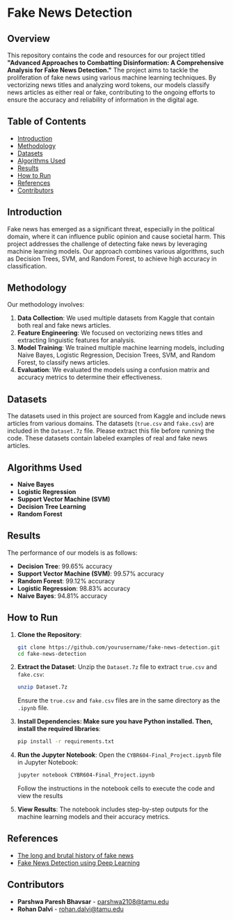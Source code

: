 # Fake News Detection

## Overview

This repository contains the code and resources for our project titled **"Advanced Approaches to Combatting Disinformation: A Comprehensive Analysis for Fake News Detection."** The project aims to tackle the proliferation of fake news using various machine learning techniques. By vectorizing news titles and analyzing word tokens, our models classify news articles as either real or fake, contributing to the ongoing efforts to ensure the accuracy and reliability of information in the digital age.

## Table of Contents

- [Introduction](#introduction)
- [Methodology](#methodology)
- [Datasets](#datasets)
- [Algorithms Used](#algorithms-used)
- [Results](#results)
- [How to Run](#how-to-run)
- [References](#references)
- [Contributors](#contributors)

## Introduction

Fake news has emerged as a significant threat, especially in the political domain, where it can influence public opinion and cause societal harm. This project addresses the challenge of detecting fake news by leveraging machine learning models. Our approach combines various algorithms, such as Decision Trees, SVM, and Random Forest, to achieve high accuracy in classification.

## Methodology

Our methodology involves:
1. **Data Collection**: We used multiple datasets from Kaggle that contain both real and fake news articles.
2. **Feature Engineering**: We focused on vectorizing news titles and extracting linguistic features for analysis.
3. **Model Training**: We trained multiple machine learning models, including Naive Bayes, Logistic Regression, Decision Trees, SVM, and Random Forest, to classify news articles.
4. **Evaluation**: We evaluated the models using a confusion matrix and accuracy metrics to determine their effectiveness.

## Datasets

The datasets used in this project are sourced from Kaggle and include news articles from various domains. The datasets (`true.csv` and `fake.csv`) are included in the `Dataset.7z` file. Please extract this file before running the code. These datasets contain labeled examples of real and fake news articles.

## Algorithms Used

- **Naive Bayes**
- **Logistic Regression**
- **Support Vector Machine (SVM)**
- **Decision Tree Learning**
- **Random Forest**

## Results

The performance of our models is as follows:
- **Decision Tree**: 99.65% accuracy
- **Support Vector Machine (SVM)**: 99.57% accuracy
- **Random Forest**: 99.12% accuracy
- **Logistic Regression**: 98.83% accuracy
- **Naive Bayes**: 94.81% accuracy

## How to Run

1. **Clone the Repository**:
   ```bash
   git clone https://github.com/yourusername/fake-news-detection.git
   cd fake-news-detection

2. **Extract the Dataset**: Unzip the `Dataset.7z` file to extract `true.csv` and `fake.csv`:
   ```bash
   unzip Dataset.7z
   ```
   Ensure the `true.csv` and `fake.csv` files are in the same directory as     the `.ipynb` file.
   
3. **Install Dependencies: Make sure you have Python installed. Then, install the required libraries**:
   ```bash
   pip install -r requirements.txt
   ```

4. **Run the Jupyter Notebook**: Open the `CYBR604-Final_Project.ipynb` file in Jupyter Notebook:
   ```bash
   jupyter notebook CYBR604-Final_Project.ipynb
   ```
   Follow the instructions in the notebook cells to execute the code and view the results
   
4. **View Results**: The notebook includes step-by-step outputs for the machine learning models and their accuracy metrics.

## References

- [The long and brutal history of fake news](https://www.politico.com/magazine/story/2016/12/fake-news-history-long-violent-214535)
- [Fake News Detection using Deep Learning](https://www.ieee.org)

## Contributors

- **Parshwa Paresh Bhavsar** - [parshwa2108@tamu.edu](mailto:parshwa2108@tamu.edu)
- **Rohan Dalvi** - [rohan.dalvi@tamu.edu](mailto:rohan.dalvi@tamu.edu)
